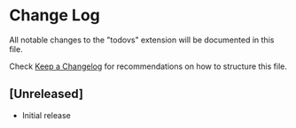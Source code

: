 # Change Log

All notable changes to the "todovs" extension will be documented in this file.

Check [Keep a Changelog](http://keepachangelog.com/) for recommendations on how to structure this file.

## [Unreleased]

- Initial release